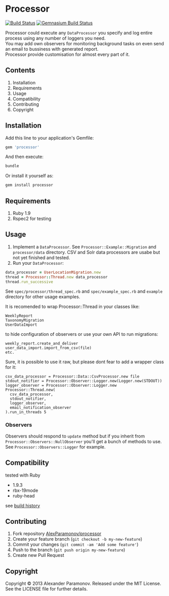 Processor
==========
[![Build Status](https://travis-ci.org/AlexParamonov/processor.png?branch=master)](http://travis-ci.org/AlexParamonov/processor)
[![Gemnasium Build Status](https://gemnasium.com/AlexParamonov/processor.png)](http://gemnasium.com/AlexParamonov/processor)  

Processor could execute any `DataProcessor` you specify and log entire process using any number of loggers you need.  
You may add own observers for monitoring background tasks on even send an email to bussiness with generated report.  
Processor provide customisation for almost every part of it.  


Contents
---------
1. Installation
1. Requirements
1. Usage
1. Compatibility
1. Contributing
1. Copyright

Installation
------------
Add this line to your application's Gemfile:

``` ruby
gem 'processor'
```

And then execute:

``` sh
bundle
```

Or install it yourself as:

``` sh
gem install processor
```

Requirements
------------
1. Ruby 1.9
1. Rspec2 for testing

Usage
------------
1. Implement a `DataProcessor`. See `Processor::Example::Migration`
and `processor/data` directory. CSV and Solr data processors are usabe
but not yet finished and tested.
1. Run your `DataProcessor`:

``` ruby
data_processor = UserLocationMigration.new
thread = Processor::Thread.new data_processor
thread.run_successive
```
See `spec/processor/thread_spec.rb` and `spec/example_spec.rb` and
`example` directory for other usage examples.  


It is recomended to wrap Processor::Thread in your classes like:

```
WeeklyReport
TaxonomyMigration
UserDataImport
```
to hide configuration of observers or use your own API to run
migrations:

```
weekly_report.create_and_deliver
user_data_import.import_from_csv(file)
etc.
```

Sure, it is possible to use it raw, but please dont fear to add a
wrapper class for it:

```
csv_data_processor = Processor::Data::CsvProcessor.new file
stdout_notifier = Processor::Observer::Logger.new(Logger.new(STDOUT))
logger_observer = Processor::Observer::Logger.new
Processor::Thread.new(
  csv_data_processor,
  stdout_notifier,
  logger_observer,
  email_notification_observer
).run_in_threads 5
```

### Observers
Observers should respond to `update` method but if you inherit from
`Processor::Observers::NullObserver` you'll get a bunch of methods to
use. See `Processor::Observers::Logger` for example.

Compatibility
-------------
tested with Ruby

* 1.9.3
* rbx-19mode
* ruby-head

see [build history](http://travis-ci.org/#!/AlexParamonov/processor/builds)

Contributing
-------------
1. Fork repository [AlexParamonov/processor](https://github.com/AlexParamonov/processor)
2. Create your feature branch (`git checkout -b my-new-feature`)
3. Commit your changes (`git commit -am 'Add some feature'`)
4. Push to the branch (`git push origin my-new-feature`)
5. Create new Pull Request

Copyright
---------
Copyright © 2013 Alexander Paramonov.
Released under the MIT License. See the LICENSE file for further details.
